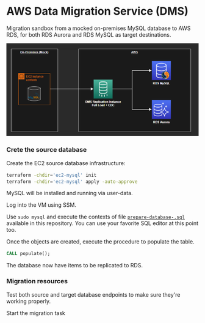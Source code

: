 # AWS Data Migration Service (DMS)

Migration sandbox from a mocked on-premises MySQL database to AWS RDS, for both RDS Aurora and RDS MySQL as target destinations.

<img src=".docs/dms.png" width=700 />

### Crete the source database

Create the EC2 source database infrastructure:

```sh
terraform -chdir='ec2-mysql' init
terraform -chdir='ec2-mysql' apply -auto-approve
```

MySQL will be installed and running via user-data.

Log into the VM using SSM.

Use `sudo mysql` and execute the contexts of file [`prepare-database-.sql`](ec2-mysql/prepare-database-.sql) available in this repository. You can use your favorite SQL editor at this point too.

Once the objects are created, execute the procedure to populate the table.

```sql
CALL populate();
```

The database now have items to be replicated to RDS.

### Migration resources

Test both source and target database endpoints to make sure they're working properly.


Start the migration task